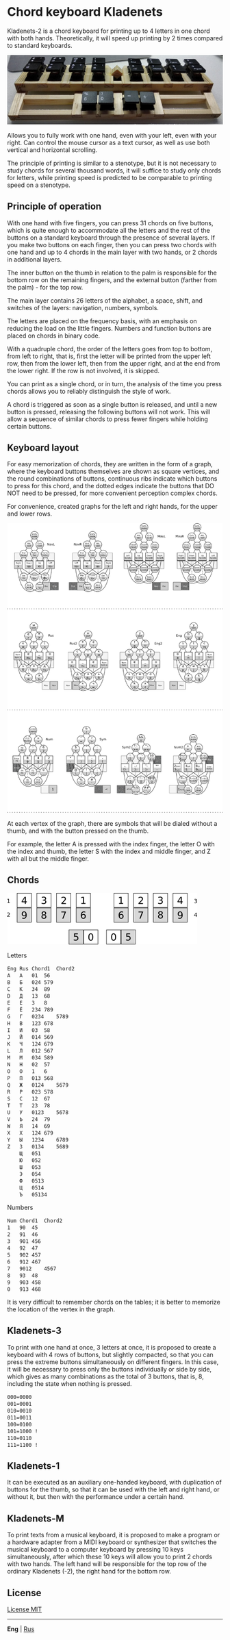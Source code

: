 # Chord keyboard Kladenets

Kladenets-2 is a chord keyboard for printing up to 4 letters in one chord with both hands. Theoretically, it will speed up printing by 2 times compared to standard keyboards.

![](photo/kl2-r.jpg)

Allows you to fully work with one hand, even with your left, even with your right. Can control the mouse cursor as a text cursor, as well as use both vertical and horizontal scrolling.

The principle of printing is similar to a stenotype, but it is not necessary to study chords for several thousand words, it will suffice to study only chords for letters, while printing speed is predicted to be comparable to printing speed on a stenotype.

## Principle of operation

With one hand with five fingers, you can press 31 chords on five buttons, which is quite enough to accommodate all the letters and the rest of the buttons on a standard keyboard through the presence of several layers. If you make two buttons on each finger, then you can press two chords with one hand and up to 4 chords in the main layer with two hands, or 2 chords in additional layers.

The inner button on the thumb in relation to the palm is responsible for the bottom row on the remaining fingers, and the external button (farther from the palm) - for the top row.

The main layer contains 26 letters of the alphabet, a space, shift, and switches of the layers: navigation, numbers, symbols.

The letters are placed on the frequency basis, with an emphasis on reducing the load on the little fingers. Numbers and function buttons are placed on chords in binary code.

With a quadruple chord, the order of the letters goes from top to bottom, from left to right, that is, first the letter will be printed from the upper left row, then from the lower left, then from the upper right, and at the end from the lower right. If the row is not involved, it is skipped.

You can print as a single chord, or in turn, the analysis of the time you press chords allows you to reliably distinguish the style of work.

A chord is triggered as soon as a single button is released, and until a new button is pressed, releasing the following buttons will not work. This will allow a sequence of similar chords to press fewer fingers while holding certain buttons.

## Keyboard layout

For easy memorization of chords, they are written in the form of a graph, where the keyboard buttons themselves are shown as square vertices, and the round combinations of buttons, continuous ribs indicate which buttons to press for this chord, and the dotted edges indicate the buttons that DO NOT need to be pressed, for more convenient perception complex chords.

For convenience, created graphs for the left and right hands, for the upper and lower rows.

![](layout/graph.png)

At each vertex of the graph, there are symbols that will be dialed without a thumb, and with the button pressed on the thumb.

For example, the letter A is pressed with the index finger, the letter O with the index and thumb, the letter S with the index and middle finger, and Z with all but the middle finger.

## Chords

![](layout/chords.png)

Letters
~~~
Eng	Rus	Chord1	Chord2
A	А	01	56
B	Б	024	579
C	К	34	89
D	Д	13	68
E	Е	3	8
F	Ё	234	789
G	Г	0234	5789
H	В	123	678
I	И	03	58
J	Й	014	569
K	Ч	124	679
L	Л	012	567
M	М	034	589
N	Н	02	57
O	О	1	6
P	П	013	568
Q	Ж	0124	5679
R	Р	023	578
S	С	12	67
T	Т	23	78
U	У	0123	5678
V	Ь	24	79
W	Я	14	69
X	Х	124	679
Y	Ы	1234	6789
Z	З	0134	5689
	Щ	051
	Ю	052
	Ш	053
	Э	054
	Ф	0513
	Ц	0514
	Ъ	05134
~~~

Numbers
~~~
Num	Chord1	Chord2
1	90	45
2	91	46
3	901	456
4	92	47
5	902	457
6	912	467
7	9012	4567
8	93	48
9	903	458
0	913	468
~~~

It is very difficult to remember chords on the tables; it is better to memorize the location of the vertex in the graph.

## Kladenets-3

To print with one hand at once, 3 letters at once, it is proposed to create a keyboard with 4 rows of buttons, but slightly compacted, so that you can press the extreme buttons simultaneously on different fingers. In this case, it will be necessary to press only the buttons individually or side by side, which gives as many combinations as the total of 3 buttons, that is, 8, including the state when nothing is pressed.

~~~
000=0000
001=0001
010=0010
011=0011
100=0100
101=1000 !
110=0110
111=1100 !
~~~

## Kladenets-1

It can be executed as an auxiliary one-handed keyboard, with duplication of buttons for the thumb, so that it can be used with the left and right hand, or without it, but then with the performance under a certain hand.

## Kladenets-M

To print texts from a musical keyboard, it is proposed to make a program or a hardware adapter from a MIDI keyboard or synthesizer that switches the musical keyboard to a computer keyboard by pressing 10 keys simultaneously, after which these 10 keys will allow you to print 2 chords with two hands. The left hand will be responsible for the top row of the ordinary Kladenets (-2), the right hand for the bottom row.

## License

[License MIT](LICENSE.txt)

---

**Eng** | [Rus](https://ibnteo.github.io/kladenets/ru/)
